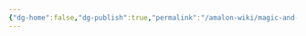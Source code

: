 ```yaml
---
{"dg-home":false,"dg-publish":true,"permalink":"/amalon-wiki/magic-and-technology/ervenian-weaving/","dgPassFrontmatter":true,"noteIcon":""}
---
```


